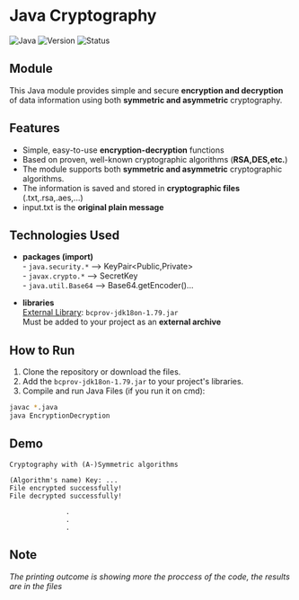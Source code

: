 # Java Cryptography
![Java](https://img.shields.io/badge/Language-Java-blue)
![Version](https://img.shields.io/badge/Version-1.0-orange)
![Status](https://img.shields.io/badge/Status-Completed-brightgreen)

## Module
This Java module provides simple and secure **encryption and decryption** of data information using both **symmetric and asymmetric** cryptography.

## Features
- Simple, easy-to-use **encryption-decryption** functions
- Based on proven, well-known cryptographic algorithms (**RSA,DES,etc.**)
- The module supports both **symmetric and asymmetric** cryptographic algorithms.
- The information is saved and stored in **cryptographic files** (.txt,.rsa,.aes,...)
- input.txt is the **original plain message**

## Technologies Used
- **packages (import)** <br>
  \- `java.security.*` --> KeyPair<Public,Private><br>
  \- `javax.crypto.*` --> SecretKey<br>
  \- `java.util.Base64` --> Base64.getEncoder()...<br>

- **libraries**<br>
  [External Library](https://www.bouncycastle.org/): `bcprov-jdk18on-1.79.jar`<br>
Must be added to your project as an **external archive**

## How to Run
1. Clone the repository or download the files.
2. Add the `bcprov-jdk18on-1.79.jar` to your project's libraries.
3. Compile and run Java Files (if you run it on cmd):
```bash 
javac *.java
java EncryptionDecryption
```

## Demo
```
Cryptography with (A-)Symmetric algorithms

(Algorithm's name) Key: ...
File encrypted successfully!
File decrypted successfully!

              .
              .
              .
```

## Note
*The printing outcome is showing more the proccess of the code, the results are in the files*
